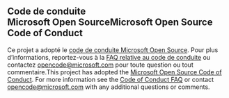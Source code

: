 ## <a name="microsoft-open-source-code-of-conduct"></a><span data-ttu-id="cde29-101">Code de conduite Microsoft Open Source</span><span class="sxs-lookup"><span data-stu-id="cde29-101">Microsoft Open Source Code of Conduct</span></span>
<span data-ttu-id="cde29-p101">Ce projet a adopté le [code de conduite Microsoft Open Source](https://opensource.microsoft.com/codeofconduct/). Pour plus d’informations, reportez-vous à la [FAQ relative au code de conduite](https://opensource.microsoft.com/codeofconduct/faq/) ou contactez [opencode@microsoft.com](mailto:opencode@microsoft.com) pour toute question ou tout commentaire.</span><span class="sxs-lookup"><span data-stu-id="cde29-p101">This project has adopted the [Microsoft Open Source Code of Conduct](https://opensource.microsoft.com/codeofconduct/). For more information see the [Code of Conduct FAQ](https://opensource.microsoft.com/codeofconduct/faq/) or contact [opencode@microsoft.com](mailto:opencode@microsoft.com) with any additional questions or comments.</span></span>